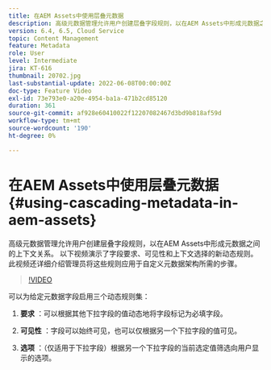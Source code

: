 ```yaml
---
title: 在AEM Assets中使用层叠元数据
description: 高级元数据管理允许用户创建层叠字段规则，以在AEM Assets中形成元数据之间的上下文关系。 以下视频演示了字段要求、可见性和上下文选择的新动态规则。 此视频还详细介绍管理员将这些规则应用于自定义元数据架构所需的步骤。
version: 6.4, 6.5, Cloud Service
topic: Content Management
feature: Metadata
role: User
level: Intermediate
jira: KT-616
thumbnail: 20702.jpg
last-substantial-update: 2022-06-08T00:00:00Z
doc-type: Feature Video
exl-id: 73e793e0-a20e-4954-ba1a-471b2cd85120
duration: 361
source-git-commit: af928e60410022f12207082467d3bd9b818af59d
workflow-type: tm+mt
source-wordcount: '190'
ht-degree: 0%

---
```


# 在AEM Assets中使用层叠元数据{#using-cascading-metadata-in-aem-assets}

高级元数据管理允许用户创建层叠字段规则，以在AEM Assets中形成元数据之间的上下文关系。 以下视频演示了字段要求、可见性和上下文选择的新动态规则。 此视频还详细介绍管理员将这些规则应用于自定义元数据架构所需的步骤。

>[!VIDEO](https://video.tv.adobe.com/v/20702?quality=12&learn=on)

可以为给定元数据字段启用三个动态规则集：

1. **要求** ：可以根据其他下拉字段的值动态地将字段标记为必填字段。

2. **可见性** ：字段可以始终可见，也可以仅根据另一个下拉字段的值可见。

3. **选项** ：（仅适用于下拉字段）根据另一个下拉字段的当前选定值筛选向用户显示的选项。
